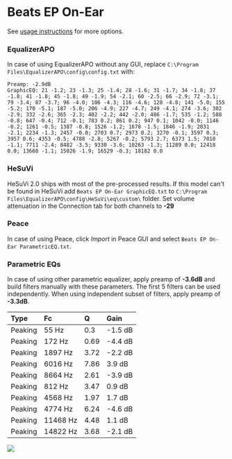 # Beats EP On-Ear
See [usage instructions](https://github.com/jaakkopasanen/AutoEq#usage) for more options.

### EqualizerAPO
In case of using EqualizerAPO without any GUI, replace `C:\Program Files\EqualizerAPO\config\config.txt`
with:
```
Preamp: -2.9dB
GraphicEQ: 21 -1.2; 23 -1.3; 25 -1.4; 28 -1.6; 31 -1.7; 34 -1.8; 37 -1.8; 41 -1.8; 45 -1.8; 49 -1.9; 54 -2.1; 60 -2.5; 66 -2.9; 72 -3.1; 79 -3.4; 87 -3.7; 96 -4.0; 106 -4.3; 116 -4.6; 128 -4.8; 141 -5.0; 155 -5.2; 170 -5.1; 187 -5.0; 206 -4.9; 227 -4.7; 249 -4.1; 274 -3.6; 302 -2.9; 332 -2.6; 365 -2.3; 402 -2.2; 442 -2.0; 486 -1.7; 535 -1.2; 588 -0.8; 647 -0.4; 712 -0.1; 783 0.2; 861 0.2; 947 0.1; 1042 -0.0; 1146 -0.2; 1261 -0.5; 1387 -0.8; 1526 -1.2; 1678 -1.5; 1846 -1.9; 2031 -2.1; 2234 -1.3; 2457 -0.0; 2703 0.7; 2973 0.2; 3270 -0.1; 3597 0.3; 3957 0.6; 4353 -0.5; 4788 -2.8; 5267 -0.2; 5793 2.7; 6373 1.5; 7010 -1.1; 7711 -2.4; 8482 -3.5; 9330 -3.6; 10263 -1.3; 11289 0.0; 12418 0.0; 13660 -1.1; 15026 -1.9; 16529 -0.3; 18182 0.0
```

### HeSuVi
HeSuVi 2.0 ships with most of the pre-processed results. If this model can't be found in HeSuVi add
`Beats EP On-Ear GraphicEQ.txt` to `C:\Program Files\EqualizerAPO\config\HeSuVi\eq\custom\` folder.
Set volume attenuation in the Connection tab for both channels to **-29**

### Peace
In case of using Peace, click *Import* in Peace GUI and select `Beats EP On-Ear ParametricEQ.txt`.

### Parametric EQs
In case of using other parametric equalizer, apply preamp of **-3.6dB** and build filters manually
with these parameters. The first 5 filters can be used independently.
When using independent subset of filters, apply preamp of **-3.3dB**.

| Type    | Fc       |    Q | Gain    |
|:--------|:---------|:-----|:--------|
| Peaking | 55 Hz    | 0.3  | -1.5 dB |
| Peaking | 172 Hz   | 0.69 | -4.4 dB |
| Peaking | 1897 Hz  | 3.72 | -2.2 dB |
| Peaking | 6016 Hz  | 7.86 | 3.9 dB  |
| Peaking | 8664 Hz  | 2.61 | -3.9 dB |
| Peaking | 812 Hz   | 3.47 | 0.9 dB  |
| Peaking | 4568 Hz  | 1.97 | 1.7 dB  |
| Peaking | 4774 Hz  | 6.24 | -4.6 dB |
| Peaking | 11468 Hz | 4.48 | 1.1 dB  |
| Peaking | 14822 Hz | 3.68 | -2.1 dB |

![](https://raw.githubusercontent.com/jaakkopasanen/AutoEq/master/results/rtings/avg/Beats%20EP%20On-Ear/Beats%20EP%20On-Ear.png)